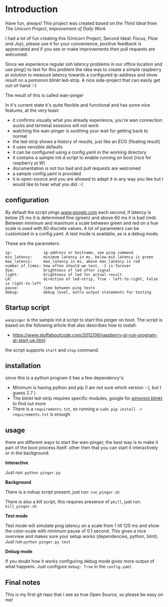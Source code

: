 # Introduction

Have fun, always! This project was created based on the *Third Ideal* from *The Unicorn Project*, *Improvement of Daily Work*

I had a lot of fun creating this (Unicorn Project, Second Ideal: *Focus, Flow and Joy*), please use it for your convenience, positive feedback is appreciated and if you see or make improvements then pull requests are welcomed.

Since we experience regular ssh latency problems in our office location and use ping() to test for this problem
the idea was to create a simple raspberry pi solution to measure latency towards a configured
ip-address and show result on a *pomoroni blinkt* led-strip. A nice side-project that can easily
get out-of-hand :-)

The result of this is called wan-pinger

In it's current state it's quite flexible and functional and has some nice features, at the very least:

* it confirms visually what you already experience, you're wan connection sucks and terminal sessions will not work
* watching the wan-pinger is soothing your wait for getting back to normal
* the led-strip shows a history of results, just like an ECG (floating result)
* it uses sensible defaults
* it can be configured using a config.yaml in the working directory
* it contains a sample init.d script to enable running on boot (nice for raspberry pi W)
* documentation is not too bad and pull requests are welcomed
* a sample config.yaml is provided
* it is open-source and you are allowed to adapt it in any way you like but I would like to hear what you did :-)

## configuration

By default the script pings *www.google.com* each second, if latency is below 25 ms it is determined fine (green) and above 60 ms it is bad (red). Between minimum and maximum a scale between green and red on a hue scale is used with 80 discrete values. A lot of parameters can be customized in a config.yaml. A test mode is available, as is a debug mode.

These are the parameters:

```
ip:              ip-address or hostname, see ping command
min_latency:     minimum latency in ms, below min_latency is green
max_latency:     max_latency in ms, above max_latency is red
number_of_times: how often should we test, -1 is forever
dim:             brightness of led after signal
light:           brightness of led for actual result
LR:              direction of led-strip, True - left-to-right, False is right-to-left
pause:           time between ping tests
debug:           debug level, extra output statements for testing
```

## Startup script

`wanpinger` is the sample init.d script to start this pinger on boot. The script is based on the following article that also describes how to install:

* https://www.stuffaboutcode.com/2012/06/raspberry-pi-run-program-at-start-up.html

the script supports `start` and `stop` command.

## installation

since this is a python program it has a few dependency's:

* Minimum is having python and pip (I am not sure which version :-(, but I guess 2.7 )
* The blinkt led-strip requires specific modules, google for [*pimoroni blinkt*](https://learn.pimoroni.com/tutorial/sandyj/getting-started-with-blinkt) to find out more
* There is a `requirements.txt`, so running a `sudo pip install -r requirements.txt` is enough


## usage

there are different ways to start the wan-pinger, the best way is to make it part of the boot process itself. other then that you can start it interactively or in the background.

**Interactive**

Just run: `python pinger.py`

**Background**

There is a nohup script present, just run: `run_pinger.sh`

There is also a kill script, this requires presence of `pkill`, just run: `kill_pinger.sh`

**Test mode**

Test mode will simulate ping latency on a scale from 1 till 120 ms and show the color-scale with minimum pause of 0.1 second. This gives a nice overview and makes sure your setup works (dependencies, python, blint). Just run `python pinger.py test`

**Debug mode**

If you doubt how it works configuring debug mode gives more output of what happens. Just configure `debug: True` in the `config.yaml`.

## Final notes

This is my first git repo that I see as true Open Source, so please be easy on me!
